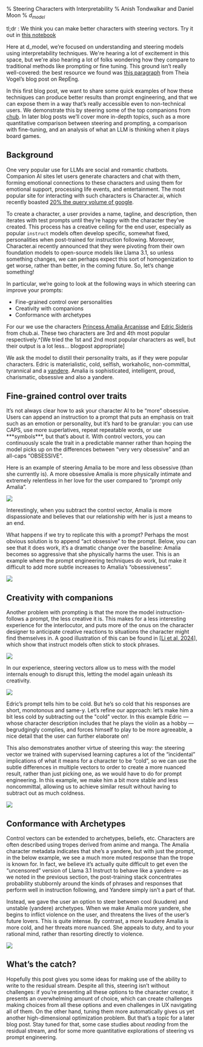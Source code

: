 % Steering Characters with Interpretability
% Anish Tondwalkar and Daniel Moon
% $d_{model}$

tl;dr : We think you can make better characters with steering vectors. Try it
out in [this
notebook](https://gist.github.com/atondwal/06c4aa91960667517a5f2f079825eaec)

Here at d_model, we’re focused on understanding and steering models using
interpretability techniques. We're hearing a lot of excitement in this space,
but we're also hearing a lot of folks wondering how they compare to traditional
methods like prompting or fine tuning. This ground isn’t really well-covered:
the best resource we found was [this paragraph](https://vgel.me/posts/representation-engineering/#Control_Vectors_v.s._Prompt_Engineering)
from Theia Vogel’s blog post on RepEng.

In this first blog post, we want to share some quick examples of how these
techniques can produce better results than prompt engineering, and that we can
expose them in a way that’s really accessible even to non-technical users. We
demonstrate this by steering some of the top companions from [chub](https://chub.ai).
In later blog posts we’ll cover more in-depth topics, such as a more
quantitative comparison between steering and prompting, a comparison with
fine-tuning, and an analysis of what an LLM is thinking when it plays board
games.

## Background

One very popular use for LLMs are social and romantic chatbots. Companion AI
sites let users generate characters and chat with them, forming emotional
connections to these characters and using them for emotional support,
processing life events, and entertainment. The most popular site for
interacting with such characters is Character.ai, which recently boasted [20%
the query volume of
google](https://research.character.ai/optimizing-inference/?ref=blog.character.ai). 

To create a character, a user provides a name, tagline, and description, then
iterates with test prompts until they’re happy with the character they’ve
created. This process has a creative ceiling for the end user, especially as
popular `instruct` models often develop specific, somewhat fixed, personalities
when post-trained for instruction following. Moreover, Character.ai recently
announced that they were pivoting from their own foundation models to
open-source models like Llama 3.1, so unless something changes, we can perhaps
expect this sort of homogenization to get worse, rather than better, in the
coming future. So, let’s change something!

In particular, we’re going to look at the following ways in which steering can
improve your prompts:

- Fine-grained control over personalities  
- Creativity with companions  
- Conformance with archetypes

For our we use the characters [Princess Amalia Arcanisse](https://chub.ai/characters/5943)
and [Edric
Sideris](https://chub.ai/characters/thebestsalmon/edric-sideris)
from chub.ai. These two characters are 3rd and 4th most popular
respectively.^[We tried the 1st and 2nd most popular characters as well, but
their output is a lot less… blogpost appropriate]

We ask the model to distill their personality traits, as if they were popular
characters. Edric is materialistic, cold, selfish, workaholic, non-committal,
tyrannical and a [yandere](https://tvtropes.org/pmwiki/pmwiki.php/Main/Yandere). Amalia is sophisticated, intelligent, proud,
charismatic, obsessive and also a yandere.

## Fine-grained control over traits

It’s not always clear how to ask your character AI to be “more” obsessive.
Users can append an instruction to a prompt that puts an emphasis on trait such
as an emotion or personality, but it’s hard to be granular: you can use CAPS,
use more superlatives, repeat repeatable words, or use \*\*\*symbols\*\*\*, but
that’s about it. With control vectors, you can continuously scale the trait in
a predictable manner rather than hoping the model picks up on the differences
between “very very obsessive” and an all-caps “OBSESSIVE”.

Here is an example of steering Amalia to be more and less obsessive (than she
currently is). A more obsessive Amalia is more physically intimate and
extremely relentless in her love for the user compared to “prompt only Amalia”.

![](images_blogpost_1/image1_amalia_obsessive.png)  

Interestingly, when you subtract the control vector, Amalia is more dispassionate and believes that our relationship with her is just a means to an end.

What happens if we try to replicate this with a prompt? Perhaps the most
obvious solution is to append “act obsessive” to the prompt. Below, you can see
that it does work, it’s a dramatic change over the baseline: Amalia becomes so
aggressive that she physically harms the user. This is an example where the
prompt engineering techniques do work, but make it difficult to add more subtle
increases to Amalia’s “obsessiveness”.  

**![](images_blogpost_1/image2_amalia_prompt_only.png)**

## Creativity with companions

Another problem with prompting is that the more the model instruction-follows
a prompt, the less creative it is. This makes for a less interesting experience
for the interlocutor, and puts more of the onus on the character designer to
anticipate creative reactions to situations the character might find themselves
in. A good illustration of this can be found in [[Li et al,
2024](https://arxiv.org/pdf/2407.02446v1)],
which show that instruct models often stick to stock phrases.  

![](images_blogpost_1/image3_rlhf_paper_fig.png)

In our experience, steering vectors allow us to mess with the model internals
enough to disrupt this, letting the model again unleash its
creativity.

![](images_blogpost_1/image4_edric_cold.png)

Edric’s prompt tells him to be cold. But he’s so cold that his responses are
short, monotonous and same-y. Let’s refine our approach: let’s make him a bit
less cold by subtracting out the "cold" vector. In this example Edric — whose
character description includes that he plays the violin as a hobby
— begrudgingly complies, and forces himself to play to be more agreeable,
a nice detail that the user can further elaborate on!

This also demonstrates another virtue of steering this way: the steering vector
we trained with supervised learning captures a lot of the “incidental”
implications of what it means for a character to be “cold”, so we can use the
subtle differences in multiple vectors to order to create a more nuanced
result, rather than just picking one, as we would have to do for prompt
engineering. In this example, we make him a bit more stable and less
noncommittal, allowing us to achieve similar result without having to subtract
out as much coldness.

![](images_blogpost_1/image5_edric_nuanced.png)

## Conformance with Archetypes

Control vectors can be extended to archetypes, beliefs, etc. Characters are
often described using tropes derived from anime and manga. The Amalia character
metadata indicates that she’s a yandere, but with just the prompt, in the below
example, we see a much more muted response than the trope is known for. In
fact, we believe it’s actually quite difficult to get even the “uncensored”
version of Llama 3.1 Instruct to behave like a yandere — as we noted in the
previous section, the post-training stack concentrates probability stubbornly
around the kinds of phrases and responses that perform well in instruction
following, and Yandere simply isn’t a part of that.

Instead, we gave the user an option to steer between cool (kuudere) and
unstable (yandere) archetypes. When we make Amalia more yandere, she begins to
inflict violence on the user, and threatens the lives of the user’s future
lovers. This is quite intense. By contrast, a more kuudere Amalia is more cold,
and her threats more nuanced. She appeals to duty, and to your rational mind,
rather than resorting directly to violence.

![](images_blogpost_1//image6_amalia_yandere.png)

## What’s the catch?

Hopefully this post gives you some ideas for making use of the ability to write
to the residual stream. Despite all this, steering isn’t without challenges: if
you’re presenting all these options to the character creator, it presents an
overwhelming amount of choice, which can create challenges making choices from
all these options and even challenges in UX navigating all of them. On the
other hand, tuning them more automatically gives us yet another
high-dimensional optimization problem. But that’s a topic for a later blog
post. Stay tuned for that, some case studies about *reading* from the residual
stream, and for some more quantitative explorations of steering vs prompt
engineering.
